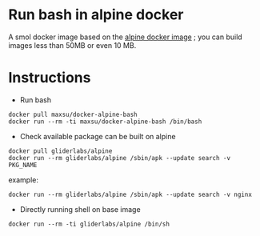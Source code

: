 # Run bash in alpine docker 

A smol docker image based on the [alpine docker image] ; you can build images less than 50MB or even 10 MB.

# Instructions

- Run bash

```
docker pull maxsu/docker-alpine-bash
docker run --rm -ti maxsu/docker-alpine-bash /bin/bash
```

- Check available package can be built on alpine

```
docker pull gliderlabs/alpine
docker run --rm gliderlabs/alpine /sbin/apk --update search -v PKG_NAME
```

example:
```
docker run --rm gliderlabs/alpine /sbin/apk --update search -v nginx
```

- Directly running shell on base image

```
docker run --rm -ti gliderlabs/alpine /bin/sh
```

[alpine docker image]: https://github.com/gliderlabs/docker-alpine
